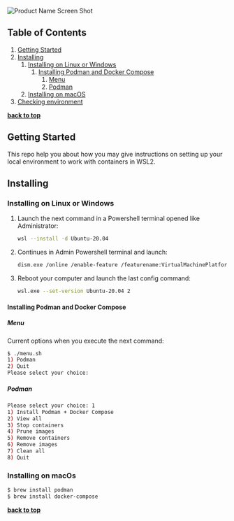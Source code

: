 <!-- Readme Template V1.0 -->
![Product Name Screen Shot][product-screenshot]

<!-- TABLE OF CONTENTS -->
## Table of Contents

  1. [Getting Started](#getting-started)
  2. [Installing](#installing)
     1. [Installing on Linux or Windows](#installing-on-linux-or-windows)
        1. [Installing Podman and Docker Compose](#installing-podman-and-docker-compose)
           1. [Menu](#menu)
           2. [Podman](#podman)
     2. [Installing on macOS](#installing-on-macos) 
  4. [Checking environment](#checking-environment)

**[back to top](#table-of-contents)**

## Getting Started

This repo help you about how you may give instructions on setting up your local environment to work with containers in WSL2.

## Installing
   
### Installing on Linux or Windows

1. Launch the next command in a Powershell terminal opened like Administrator:
   ```sh
   wsl --install -d Ubuntu-20.04
   ```
2. Continues in Admin Powershell terminal and launch:
   ```sh
   dism.exe /online /enable-feature /featurename:VirtualMachinePlatform /all /norestart
   ```
3. Reboot your computer and launch the last config command:
   ```sh
   wsl.exe --set-version Ubuntu-20.04 2
   ```

#### Installing Podman and Docker Compose

##### Menu
Current options when you execute the next command:
```bash
$ ./menu.sh
1) Podman
2) Quit
Please select your choice: 
```

##### Podman

```bash
Please select your choice: 1
1) Install Podman + Docker Compose
2) View all
3) Stop containers
4) Prune images
5) Remove containers
6) Remove images
7) Clean all
8) Quit
```

### Installing on macOs

```bash
$ brew install podman
$ brew install docker-compose
```

**[back to top](#table-of-contents)**

<!-- MARKDOWN LINKS & IMAGES -->
[product-screenshot]: ../images/iskaytech_logo_project.png
